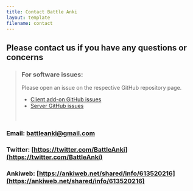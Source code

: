 ```yaml
---
title: Contact Battle Anki
layout: template
filename: contact
---
```



## Please contact us if you have any questions or concerns

> ### For software issues:
>
> Please open an issue on the respective GitHub repository page.
> - [Client add-on GitHub issues](https://github.com/jopeo/Battle-Anki/issues)
> - [Server GitHub issues](https://github.com/jopeo/Server-for-Battle-Anki/issues)
> 
> <br>

### Email: [battleanki@gmail.com](mailto:battleanki@gmail.com)

### Twitter: [https://twitter.com/BattleAnki](https://twitter.com/BattleAnki)

### Ankiweb: [https://ankiweb.net/shared/info/613520216](https://ankiweb.net/shared/info/613520216)



